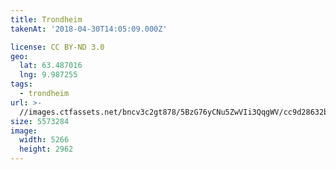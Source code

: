 ```yaml
---
title: Trondheim
takenAt: '2018-04-30T14:05:09.000Z'

license: CC BY-ND 3.0
geo:
  lat: 63.487016
  lng: 9.987255
tags:
  - trondheim
url: >-
  //images.ctfassets.net/bncv3c2gt878/5BzG76yCNu5ZwVIi3QqgWV/cc9d28632ba57b0238be51eae2c4a31e/trondheim_41226129294_o
size: 5573284
image:
  width: 5266
  height: 2962
---
```

